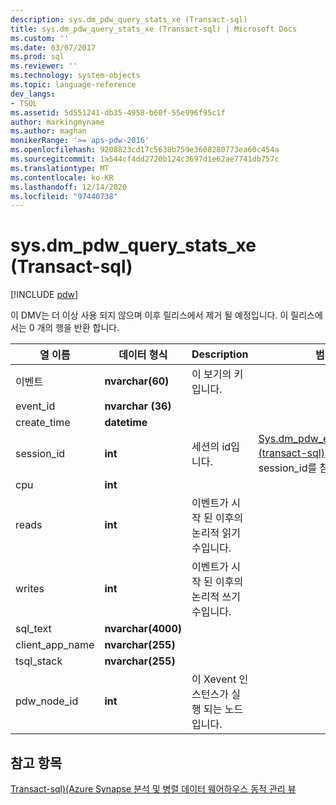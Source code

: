 ```yaml
---
description: sys.dm_pdw_query_stats_xe (Transact-sql)
title: sys.dm_pdw_query_stats_xe (Transact-sql) | Microsoft Docs
ms.custom: ''
ms.date: 03/07/2017
ms.prod: sql
ms.reviewer: ''
ms.technology: system-objects
ms.topic: language-reference
dev_langs:
- TSQL
ms.assetid: 5d551241-db35-4958-b60f-55e996f95c1f
author: markingmyname
ms.author: maghan
monikerRange: '>= aps-pdw-2016'
ms.openlocfilehash: 9208823cd17c5638b759e3608280773ea60c454a
ms.sourcegitcommit: 1a544cf4dd2720b124c3697d1e62ae7741db757c
ms.translationtype: MT
ms.contentlocale: ko-KR
ms.lasthandoff: 12/14/2020
ms.locfileid: "97440738"
---
```

# <a name="sysdm_pdw_query_stats_xe-transact-sql"></a>sys.dm_pdw_query_stats_xe (Transact-sql)
[!INCLUDE [pdw](../../includes/applies-to-version/pdw.md)]

  이 DMV는 더 이상 사용 되지 않으며 이후 릴리스에서 제거 될 예정입니다. 이 릴리스에서는 0 개의 행을 반환 합니다.  
  
|열 이름|데이터 형식|Description|범위|  
|-----------------|---------------|-----------------|-----------|  
|이벤트|**nvarchar(60)**|이 보기의 키입니다.||  
|event_id|**nvarchar (36)**|||  
|create_time|**datetime**|||  
|session_id|**int**|세션의 id입니다.|[Sys.dm_pdw_exec_sessions &#40;transact-sql&#41;](../../relational-databases/system-dynamic-management-views/sys-dm-pdw-exec-sessions-transact-sql.md)에서 session_id를 참조 하세요.|  
|cpu|**int**|||  
|reads|**int**|이벤트가 시작 된 이후의 논리적 읽기 수입니다.||  
|writes|**int**|이벤트가 시작 된 이후의 논리적 쓰기 수입니다.||  
|sql_text|**nvarchar(4000)**|||  
|client_app_name|**nvarchar(255)**|||  
|tsql_stack|**nvarchar(255)**|||  
|pdw_node_id|**int**|이 Xevent 인스턴스가 실행 되는 노드입니다.|  
  
## <a name="see-also"></a>참고 항목  
 [Transact-sql&#41;&#40;Azure Synapse 분석 및 병렬 데이터 웨어하우스 동적 관리 뷰 ](../../relational-databases/system-dynamic-management-views/sql-and-parallel-data-warehouse-dynamic-management-views.md)  
  
  
